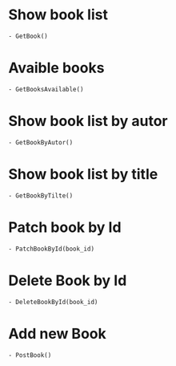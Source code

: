 # Show book list
<!-- On affiche la list des livre  -->
    - GetBook()

# Avaible books
 <!-- On affiche les livres disponible -->
    - GetBooksAvailable()

# Show book list by autor
<!-- On affiche la list des livres par auteur -->
    - GetBookByAutor()
 
# Show book list by title
<!-- On affiche la list des livres par titre  -->
    - GetBookByTilte()

# Patch book by Id
<!-- On modifie un livre -->
    - PatchBookById(book_id)

# Delete Book by Id
<!-- On supprime un livre -->
    - DeleteBookById(book_id)

# Add new Book
<!-- On ajoute un nouveau livre -->
    - PostBook()


